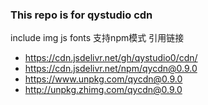 ### This repo is for qystudio cdn
include img js fonts
支持npm模式
引用链接
+ https://cdn.jsdelivr.net/gh/qystudio0/cdn/
+ https://cdn.jsdelivr.net/npm/qycdn@0.9.0
+ https://www.unpkg.com/qycdn@0.9.0
+ http://unpkg.zhimg.com/qycdn@0.9.0
